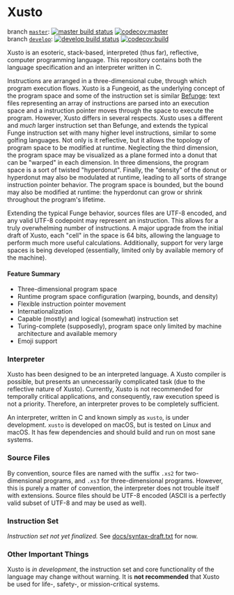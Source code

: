 Xusto
=====

branch [`master`](https://github.com/ayoungblood/xusto/tree/master): [![master build status](https://api.travis-ci.org/ayoungblood/xusto.svg?branch=master)](https://travis-ci.org/ayoungblood/xusto/branches)
[![codecov:master](https://codecov.io/gh/ayoungblood/xusto/branch/master/graph/badge.svg)](https://codecov.io/gh/ayoungblood/xusto)  
branch [`develop`](https://github.com/ayoungblood/xusto/tree/develop): [![develop build status](https://api.travis-ci.org/ayoungblood/xusto.svg?branch=develop)](https://travis-ci.org/ayoungblood/xusto/branches)
[![codecov:build](https://codecov.io/gh/ayoungblood/xusto/branch/develop/graph/badge.svg)](https://codecov.io/gh/ayoungblood/xusto/branch/develop)

Xusto is an esoteric, stack-based, interpreted (thus far), reflective, computer programming language. This repository contains both the language specification and an interpreter written in C.

Instructions are arranged in a three-dimensional cube, through which program execution flows. Xusto is a Fungeoid, as the underlying concept of the program space and some of the instruction set is similar [Befunge](http://en.wikipedia.org/wiki/Befunge): text files representing an array of instructions are parsed into an execution space and a instruction pointer moves through the space to execute the program. However, Xusto differs in several respects. Xusto uses a different and _much_ larger instruction set than Befunge, and extends the typical Funge instruction set with many higher level instructions, similar to some golfing languages. Not only is it reflective, but it allows the topology of program space to be modified at runtime. Neglecting the third dimension, the program space may be visualized as a plane formed into a donut that can be "warped" in each dimension. In three dimensions, the program space is a sort of twisted "hyperdonut". Finally, the "density" of the donut or hyperdonut may also be modulated at runtime, leading to all sorts of strange instruction pointer behavior. The program space is bounded, but the bound may also be modified at runtime: the hyperdonut can grow or shrink throughout the program's lifetime.

Extending the typical Funge behavior, sources files are UTF-8 encoded, and any valid UTF-8 codepoint may represent an instruction. This allows for a truly overwhelming number of instructions. A major upgrade from the initial draft of Xusto, each "cell" in the space is 64 bits, allowing the language to perform much more useful calculations. Additionally, support for very large spaces is being developed (essentially, limited only by available memory of the machine).

#### Feature Summary

* Three-dimensional program space
* Runtime program space configuration (warping, bounds, and density)
* Flexible instruction pointer movement
* Internationalization
* Capable (mostly) and logical (somewhat) instruction set
* Turing-complete (supposedly), program space only limited by machine architecture and available memory
* Emoji support

### Interpreter

Xusto has been designed to be an interpreted language. A Xusto compiler is possible, but presents an unnecessarily complicated task (due to the reflective nature of Xusto). Currently, Xusto is not recommended for temporally critical applications, and consequently, raw execution speed is not a priority. Therefore, an interpreter proves to be completely sufficient.

An interpreter, written in C and known simply as `xusto`, is under development. `xusto` is developed on macOS, but is tested on Linux and macOS. It has few dependencies and should build and run on most sane systems.

### Source Files

By convention, source files are named with the suffix `.xs2` for two-dimensional programs, and `.xs3` for three-dimensional programs. However, this is purely a matter of convention, the interpreter does not trouble itself with extensions. Source files should be UTF-8 encoded (ASCII is a perfectly valid subset of UTF-8 and may be used as well).

### Instruction Set

*Instruction set not yet finalized.* See [docs/syntax-draft.txt](docs/syntax-draft.txt) for now.

### Other Important Things

Xusto is *in development*, the instruction set and core functionality of the language may change without warning. It is **not recommended** that Xusto be used for life-, safety-, or mission-critical systems.
